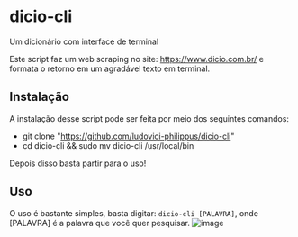 # dicio-cli
Um dicionário com interface de terminal

Este script faz um web scraping no site: https://www.dicio.com.br/ e formata o retorno em um agradável texto em terminal.

## Instalação
A instalação desse script pode ser feita por meio dos seguintes comandos:

- git clone "https://github.com/ludovici-philippus/dicio-cli"
- cd dicio-cli && sudo mv dicio-cli /usr/local/bin

Depois disso basta partir para o uso!

## Uso
O uso é bastante simples, basta digitar: `dicio-cli [PALAVRA]`, onde [PALAVRA] é a palavra que você quer pesquisar.
![image](https://user-images.githubusercontent.com/37634205/187089622-6e827d9c-dd13-46c3-908f-0bce9a085868.png)
